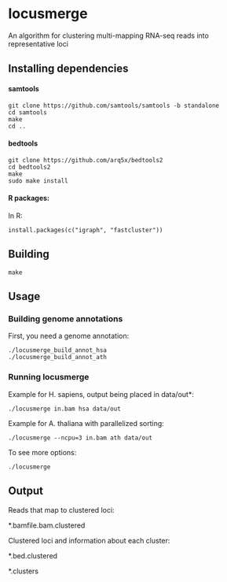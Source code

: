 locusmerge
==========

An algorithm for clustering multi-mapping RNA-seq reads into representative loci

## Installing dependencies
#### samtools
```
git clone https://github.com/samtools/samtools -b standalone
cd samtools
make
cd ..
```
#### bedtools
```
git clone https://github.com/arq5x/bedtools2
cd bedtools2
make 
sudo make install
```
#### R packages:
In R:
```
install.packages(c("igraph", "fastcluster"))
```

## Building
```
make
```
## Usage
### Building genome annotations
First, you need a genome annotation:
```
./locusmerge_build_annot_hsa
./locusmerge_build_annot_ath
```

### Running locusmerge
Example for H. sapiens, output being placed in data/out*:
```
./locusmerge in.bam hsa data/out
```

Example for A. thaliana with parallelized sorting:
```
./locusmerge --ncpu=3 in.bam ath data/out
```

To see more options:
```
./locusmerge
```

## Output

Reads that map to clustered loci:

*.bamfile.bam.clustered


Clustered loci and information about each cluster:

*.bed.clustered

*.clusters

